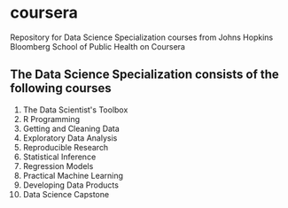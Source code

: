 # coursera
Repository for Data Science Specialization courses from Johns Hopkins Bloomberg School of Public Health on Coursera

## The Data Science Specialization consists of the following courses
1. The Data Scientist's Toolbox
2. R Programming
3. Getting and Cleaning Data
4. Exploratory Data Analysis
5. Reproducible Research
6. Statistical Inference
7. Regression Models
8. Practical Machine Learning
9. Developing Data Products
10. Data Science Capstone
